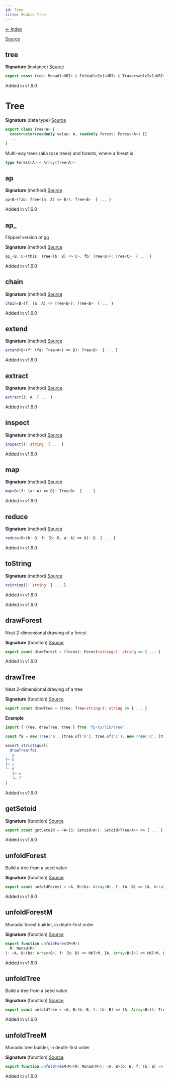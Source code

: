 ```yaml
---
id: Tree
title: Module Tree
---
```


[← Index](.)

[Source](https://github.com/gcanti/fp-ts/blob/master/src/Tree.ts)

## tree

**Signature** (instance) [Source](https://github.com/gcanti/fp-ts/blob/master/src/Tree.ts#L151-L164)

```ts
export const tree: Monad1<URI> & Foldable2v1<URI> & Traversable2v1<URI> & Comonad1<URI> = { ... }
```

Added in v1.6.0

# Tree

**Signature** (data type) [Source](https://github.com/gcanti/fp-ts/blob/master/src/Tree.ts#L35-L76)

```ts
export class Tree<A> {
  constructor(readonly value: A, readonly forest: Forest<A>) {}
  ...
}
```

Multi-way trees (aka rose trees) and forests, where a forest is

```ts
type Forest<A> = Array<Tree<A>>
```

## ap

**Signature** (method) [Source](https://github.com/gcanti/fp-ts/blob/master/src/Tree.ts#L42-L44)

```ts
ap<B>(fab: Tree<(a: A) => B>): Tree<B>  { ... }
```

Added in v1.6.0

## ap\_

Flipped version of [ap](#ap)

**Signature** (method) [Source](https://github.com/gcanti/fp-ts/blob/master/src/Tree.ts#L49-L51)

```ts
ap_<B, C>(this: Tree<(b: B) => C>, fb: Tree<B>): Tree<C>  { ... }
```

Added in v1.6.0

## chain

**Signature** (method) [Source](https://github.com/gcanti/fp-ts/blob/master/src/Tree.ts#L52-L55)

```ts
chain<B>(f: (a: A) => Tree<B>): Tree<B>  { ... }
```

Added in v1.6.0

## extend

**Signature** (method) [Source](https://github.com/gcanti/fp-ts/blob/master/src/Tree.ts#L59-L61)

```ts
extend<B>(f: (fa: Tree<A>) => B): Tree<B>  { ... }
```

Added in v1.6.0

## extract

**Signature** (method) [Source](https://github.com/gcanti/fp-ts/blob/master/src/Tree.ts#L56-L58)

```ts
extract(): A  { ... }
```

Added in v1.6.0

## inspect

**Signature** (method) [Source](https://github.com/gcanti/fp-ts/blob/master/src/Tree.ts#L70-L72)

```ts
inspect(): string  { ... }
```

Added in v1.6.0

## map

**Signature** (method) [Source](https://github.com/gcanti/fp-ts/blob/master/src/Tree.ts#L39-L41)

```ts
map<B>(f: (a: A) => B): Tree<B>  { ... }
```

Added in v1.6.0

## reduce

**Signature** (method) [Source](https://github.com/gcanti/fp-ts/blob/master/src/Tree.ts#L62-L69)

```ts
reduce<B>(b: B, f: (b: B, a: A) => B): B  { ... }
```

Added in v1.6.0

## toString

**Signature** (method) [Source](https://github.com/gcanti/fp-ts/blob/master/src/Tree.ts#L73-L75)

```ts
toString(): string  { ... }
```

Added in v1.6.0

Added in v1.6.0

## drawForest

Neat 2-dimensional drawing of a forest

**Signature** (function) [Source](https://github.com/gcanti/fp-ts/blob/master/src/Tree.ts#L184-L186)

```ts
export const drawForest = (forest: Forest<string>): string => { ... }
```

Added in v1.6.0

## drawTree

Neat 2-dimensional drawing of a tree

**Signature** (function) [Source](https://github.com/gcanti/fp-ts/blob/master/src/Tree.ts#L210-L212)

```ts
export const drawTree = (tree: Tree<string>): string => { ... }
```

**Example**

```ts
import { Tree, drawTree, tree } from 'fp-ts/lib/Tree'

const fa = new Tree('a', [tree.of('b'), tree.of('c'), new Tree('d', [tree.of('e'), tree.of('f')])])

assert.strictEqual(
  drawTree(fa),
  `a
├─ b
├─ c
└─ d
   ├─ e
   └─ f`
)
```

Added in v1.6.0

## getSetoid

**Signature** (function) [Source](https://github.com/gcanti/fp-ts/blob/master/src/Tree.ts#L138-L145)

```ts
export const getSetoid = <A>(S: Setoid<A>): Setoid<Tree<A>> => { ... }
```

Added in v1.6.0

## unfoldForest

Build a tree from a seed value

**Signature** (function) [Source](https://github.com/gcanti/fp-ts/blob/master/src/Tree.ts#L229-L231)

```ts
export const unfoldForest = <A, B>(bs: Array<B>, f: (b: B) => [A, Array<B>]): Forest<A> => { ... }
```

Added in v1.6.0

## unfoldForestM

Monadic forest builder, in depth-first order

**Signature** (function) [Source](https://github.com/gcanti/fp-ts/blob/master/src/Tree.ts#L282-L294)

```ts
export function unfoldForestM<M>(
  M: Monad<M>
): <A, B>(bs: Array<B>, f: (b: B) => HKT<M, [A, Array<B>]>) => HKT<M, Forest<A>>  { ... }
```

Added in v1.6.0

## unfoldTree

Build a tree from a seed value

**Signature** (function) [Source](https://github.com/gcanti/fp-ts/blob/master/src/Tree.ts#L219-L222)

```ts
export const unfoldTree = <A, B>(b: B, f: (b: B) => [A, Array<B>]): Tree<A> => { ... }
```

Added in v1.6.0

## unfoldTreeM

Monadic tree builder, in depth-first order

**Signature** (function) [Source](https://github.com/gcanti/fp-ts/blob/master/src/Tree.ts#L254-L257)

```ts
export function unfoldTreeM<M>(M: Monad<M>): <A, B>(b: B, f: (b: B) => HKT<M, [A, Array<B>]>) => HKT<M, Tree<A>>  { ... }
```

Added in v1.6.0
